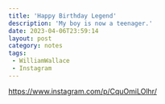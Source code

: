 ```yaml
---
title: 'Happy Birthday Legend'
description: 'My boy is now a teenager.'
date: 2023-04-06T23:59:14
layout: post
category: notes
tags:
 - WilliamWallace
 - Instagram
---
```


https://www.instagram.com/p/CquOmiLOlhr/